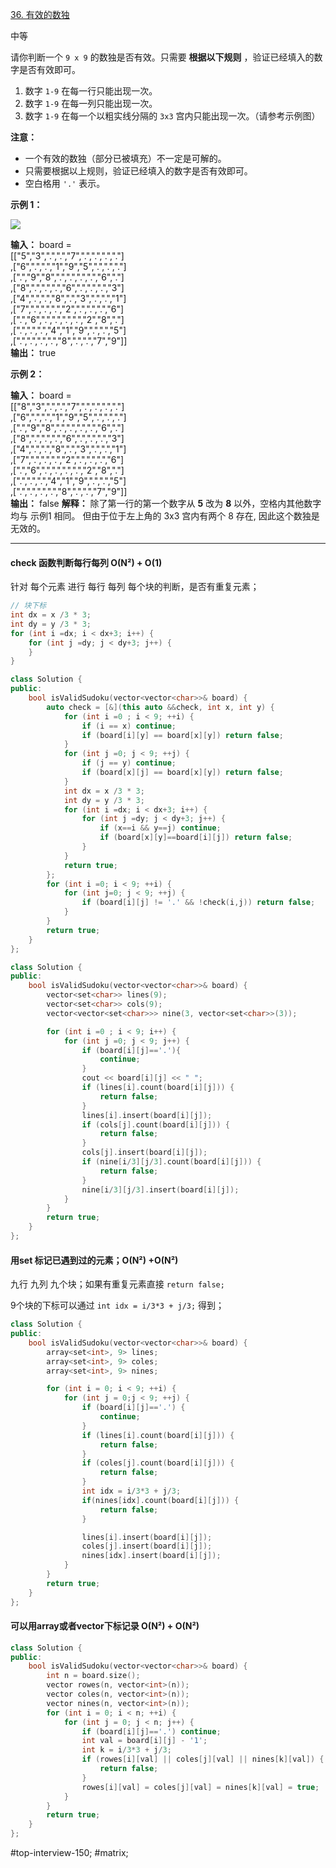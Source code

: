 [36. 有效的数独](https://leetcode.cn/problems/valid-sudoku/)

中等

请你判断一个 `9 x 9` 的数独是否有效。只需要 **根据以下规则** ，验证已经填入的数字是否有效即可。

1. 数字 `1-9` 在每一行只能出现一次。
2. 数字 `1-9` 在每一列只能出现一次。
3. 数字 `1-9` 在每一个以粗实线分隔的 `3x3` 宫内只能出现一次。（请参考示例图）

**注意：**

- 一个有效的数独（部分已被填充）不一定是可解的。
- 只需要根据以上规则，验证已经填入的数字是否有效即可。
- 空白格用 `'.'` 表示。

**示例 1：**

![](https://assets.leetcode-cn.com/aliyun-lc-upload/uploads/2021/04/12/250px-sudoku-by-l2g-20050714svg.png)

**输入：** board =   
[["5","3",".",".","7",".",".",".","."]  
,["6",".",".","1","9","5",".",".","."]  
,[".","9","8",".",".",".",".","6","."]  
,["8",".",".",".","6",".",".",".","3"]  
,["4",".",".","8",".","3",".",".","1"]  
,["7",".",".",".","2",".",".",".","6"]  
,[".","6",".",".",".",".","2","8","."]  
,[".",".",".","4","1","9",".",".","5"]  
,[".",".",".",".","8",".",".","7","9"]]  
**输出：** true

**示例 2：**

**输入：** board =   
[["8","3",".",".","7",".",".",".","."]  
,["6",".",".","1","9","5",".",".","."]  
,[".","9","8",".",".",".",".","6","."]  
,["8",".",".",".","6",".",".",".","3"]  
,["4",".",".","8",".","3",".",".","1"]  
,["7",".",".",".","2",".",".",".","6"]  
,[".","6",".",".",".",".","2","8","."]  
,[".",".",".","4","1","9",".",".","5"]  
,[".",".",".",".","8",".",".","7","9"]]  
**输出：** false
**解释：** 除了第一行的第一个数字从 **5** 改为 **8** 以外，空格内其他数字均与 示例1 相同。 但由于位于左上角的 3x3 宫内有两个 8 存在, 因此这个数独是无效的。

---- ----
#### check 函数判断每行每列 O(N²) + O(1)
针对 每个元素 进行 每行 每列 每个块的判断，是否有重复元素；

```cpp
// 块下标
int dx = x /3 * 3;
int dy = y /3 * 3;
for (int i =dx; i < dx+3; i++) {
    for (int j =dy; j < dy+3; j++) {
    }
}            
```

```cpp
class Solution {
public:
    bool isValidSudoku(vector<vector<char>>& board) {
        auto check = [&](this auto &&check, int x, int y) {
            for (int i =0 ; i < 9; ++i) {
                if (i == x) continue;
                if (board[i][y] == board[x][y]) return false;
            }
            for (int j =0; j < 9; ++j) {
                if (j == y) continue;
                if (board[x][j] == board[x][y]) return false;
            }
            int dx = x /3 * 3;
            int dy = y /3 * 3;
            for (int i =dx; i < dx+3; i++) {
                for (int j =dy; j < dy+3; j++) {
                    if (x==i && y==j) continue;
                    if (board[x][y]==board[i][j]) return false;
                }
            }
            return true;
        };
        for (int i =0; i < 9; ++i) {
            for (int j=0; j < 9; ++j) {
                if (board[i][j] != '.' && !check(i,j)) return false;
            }
        }
        return true;
    }
};
```

```cpp
class Solution {
public:
    bool isValidSudoku(vector<vector<char>>& board) {
        vector<set<char>> lines(9);
        vector<set<char>> cols(9);
        vector<vector<set<char>>> nine(3, vector<set<char>>(3));

        for (int i =0 ; i < 9; i++) {
            for (int j =0; j < 9; j++) {
                if (board[i][j]=='.'){
                    continue;
                }
                cout << board[i][j] << " ";
                if (lines[i].count(board[i][j])) {
                    return false;
                }
                lines[i].insert(board[i][j]);
                if (cols[j].count(board[i][j])) {
                    return false;
                }
                cols[j].insert(board[i][j]);
                if (nine[i/3][j/3].count(board[i][j])) {
                    return false;
                }
                nine[i/3][j/3].insert(board[i][j]);
            }
        }
        return true;
    }
};
```

#### 用set 标记已遇到过的元素；O(N²) +O(N²) 
九行 九列 九个块；如果有重复元素直接 `return false;`

9个块的下标可以通过 `int idx = i/3*3 + j/3;` 得到；

```cpp
class Solution {
public:
    bool isValidSudoku(vector<vector<char>>& board) {
        array<set<int>, 9> lines;
        array<set<int>, 9> coles;
        array<set<int>, 9> nines;

        for (int i = 0; i < 9; ++i) {
            for (int j = 0;j < 9; ++j) {
                if (board[i][j]=='.') {
                    continue;
                }
                if (lines[i].count(board[i][j])) {
                    return false;
                }
                if (coles[j].count(board[i][j])) {
                    return false;
                }
                int idx = i/3*3 + j/3;
                if(nines[idx].count(board[i][j])) {
                    return false;
                }

                lines[i].insert(board[i][j]);
                coles[j].insert(board[i][j]);
                nines[idx].insert(board[i][j]);
            }
        }
        return true;
    }
};
```

#### 可以用array或者vector下标记录 O(N²) + O(N²) 
```cpp
class Solution {
public:
    bool isValidSudoku(vector<vector<char>>& board) {
        int n = board.size();
        vector rowes(n, vector<int>(n));
        vector coles(n, vector<int>(n));
        vector nines(n, vector<int>(n));
        for (int i = 0; i < n; ++i) {
            for (int j = 0; j < n; j++) {
                if (board[i][j]=='.') continue;
                int val = board[i][j] - '1';
                int k = i/3*3 + j/3;
                if (rowes[i][val] || coles[j][val] || nines[k][val]) {
                    return false;
                }
                rowes[i][val] = coles[j][val] = nines[k][val] = true;
            }
        }
        return true;
    }
};
```
#top-interview-150; #matrix;